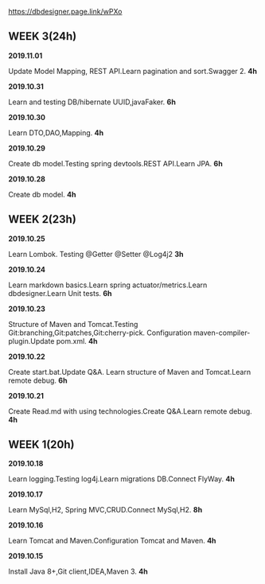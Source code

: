 https://dbdesigner.page.link/wPXo

## WEEK 3(24h)

**2019.11.01**

Update Model Mapping, REST API.Learn pagination and sort.Swagger 2. **4h**

**2019.10.31**

Learn and testing DB/hibernate UUID,javaFaker. **6h**

**2019.10.30**

Learn DTO,DAO,Mapping. **4h**

**2019.10.29**

Create db model.Testing spring devtools.REST API.Learn JPA. **6h**

**2019.10.28**

Create db model. **4h**

## WEEK 2(23h)

**2019.10.25**

Learn Lombok. Testing @Getter @Setter @Log4j2 **3h**

**2019.10.24**

Learn markdown basics.Learn spring actuator/metrics.Learn dbdesigner.Learn Unit tests. **6h**

**2019.10.23**

Structure of Maven and Tomcat.Testing Git:branching,Git:patches,Git:cherry-pick. Configuration maven-compiler-plugin.Update pom.xml. **4h**

**2019.10.22**

Create start.bat.Update Q&A. Learn structure of Maven and Tomcat.Learn remote debug. **6h**

**2019.10.21**

Create Read.md with using technologies.Create Q&A.Learn remote debug. **4h**

## WEEK 1(20h)

**2019.10.18**

Learn logging.Testing log4j.Learn migrations DB.Connect FlyWay. **4h**

**2019.10.17**

Learn MySql,H2, Spring MVC,CRUD.Connect MySql,H2. **8h**

**2019.10.16**

Learn Tomcat and Maven.Configuration Tomcat and Maven. **4h**

**2019.10.15** 

Install Java 8+,Git client,IDEA,Maven 3. **4h**
